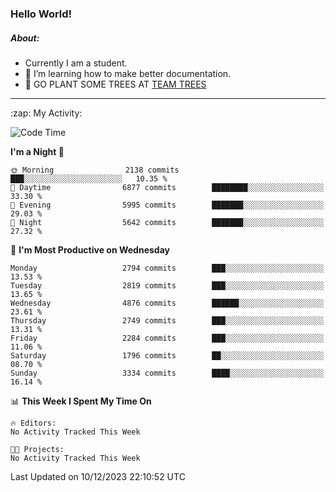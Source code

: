 ### Hello World!

##### About:
- Currently I am a student.
- 🌱 I’m learning how to make better documentation.
- 🌱 GO PLANT SOME TREES AT [TEAM TREES](https://teamtrees.org/)

---
  <summary>:zap: My Activity:</summary>
  
<!--START_SECTION:waka-->
![Code Time](http://img.shields.io/badge/Code%20Time-1%2C267%20hrs%2047%20mins-blue)

**I'm a Night 🦉** 

```text
🌞 Morning                2138 commits        ███░░░░░░░░░░░░░░░░░░░░░░   10.35 % 
🌆 Daytime                6877 commits        ████████░░░░░░░░░░░░░░░░░   33.30 % 
🌃 Evening                5995 commits        ███████░░░░░░░░░░░░░░░░░░   29.03 % 
🌙 Night                  5642 commits        ███████░░░░░░░░░░░░░░░░░░   27.32 % 
```
📅 **I'm Most Productive on Wednesday** 

```text
Monday                   2794 commits        ███░░░░░░░░░░░░░░░░░░░░░░   13.53 % 
Tuesday                  2819 commits        ███░░░░░░░░░░░░░░░░░░░░░░   13.65 % 
Wednesday                4876 commits        ██████░░░░░░░░░░░░░░░░░░░   23.61 % 
Thursday                 2749 commits        ███░░░░░░░░░░░░░░░░░░░░░░   13.31 % 
Friday                   2284 commits        ███░░░░░░░░░░░░░░░░░░░░░░   11.06 % 
Saturday                 1796 commits        ██░░░░░░░░░░░░░░░░░░░░░░░   08.70 % 
Sunday                   3334 commits        ████░░░░░░░░░░░░░░░░░░░░░   16.14 % 
```


📊 **This Week I Spent My Time On** 

```text
🔥 Editors: 
No Activity Tracked This Week

🐱‍💻 Projects: 
No Activity Tracked This Week
```


 Last Updated on 10/12/2023 22:10:52 UTC
<!--END_SECTION:waka-->
